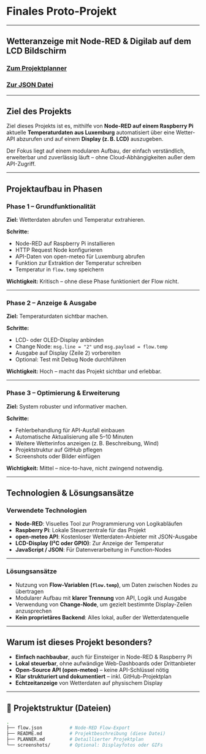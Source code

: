 # Finales Proto-Projekt
---

## Wetteranzeige mit Node-RED & Digilab auf dem LCD Bildschirm

### [Zum Projektplanner](https://github.com/users/ManCh738/projects/2)

### [Zur JSON Datei](./Wetter_NodeRed_Digilab.json)


---

## Ziel des Projekts

Ziel dieses Projekts ist es, mithilfe von **Node-RED auf einem Raspberry Pi** aktuelle **Temperaturdaten aus Luxemburg** automatisiert über eine Wetter-API abzurufen und auf einem **Display (z. B. LCD)** auszugeben.  

Der Fokus liegt auf einem modularen Aufbau, der einfach verständlich, erweiterbar und zuverlässig läuft – ohne Cloud-Abhängigkeiten außer dem API-Zugriff.

---

##  Projektaufbau in Phasen

### Phase 1 – Grundfunktionalität

**Ziel:** Wetterdaten abrufen und Temperatur extrahieren.

**Schritte:**
- Node-RED auf Raspberry Pi installieren
- HTTP Request Node konfigurieren
- API-Daten von open-meteo für Luxemburg abrufen
- Funktion zur Extraktion der Temperatur schreiben
- Temperatur in `flow.temp` speichern

**Wichtigkeit:** Kritisch – ohne diese Phase funktioniert der Flow nicht.

---

### Phase 2 – Anzeige & Ausgabe

**Ziel:** Temperaturdaten sichtbar machen.

**Schritte:**
- LCD- oder OLED-Display anbinden
- Change Node: `msg.line = "2"` und `msg.payload = flow.temp`
- Ausgabe auf Display (Zeile 2) vorbereiten
- Optional: Test mit Debug Node durchführen

**Wichtigkeit:** Hoch – macht das Projekt sichtbar und erlebbar.

---

### Phase 3 – Optimierung & Erweiterung

**Ziel:** System robuster und informativer machen.

**Schritte:**
- Fehlerbehandlung für API-Ausfall einbauen
- Automatische Aktualisierung alle 5–10 Minuten
- Weitere Wetterinfos anzeigen (z. B. Beschreibung, Wind)
- Projektstruktur auf GitHub pflegen
- Screenshots oder Bilder einfügen

**Wichtigkeit:** Mittel – nice-to-have, nicht zwingend notwendig.

---

## Technologien & Lösungsansätze

### Verwendete Technologien
- **Node-RED**: Visuelles Tool zur Programmierung von Logikabläufen
- **Raspberry Pi**: Lokale Steuerzentrale für das Projekt
- **open-meteo API**: Kostenloser Wetterdaten-Anbieter mit JSON-Ausgabe
- **LCD-Display (I²C oder GPIO)**: Zur Anzeige der Temperatur
- **JavaScript / JSON**: Für Datenverarbeitung in Function-Nodes

---

### Lösungsansätze

- Nutzung von **Flow-Variablen (`flow.temp`)**, um Daten zwischen Nodes zu übertragen  
- Modularer Aufbau mit **klarer Trennung** von API, Logik und Ausgabe  
- Verwendung von **Change-Node**, um gezielt bestimmte Display-Zeilen anzusprechen  
- **Kein proprietäres Backend**: Alles lokal, außer der Wetterdatenquelle

---

## Warum ist dieses Projekt besonders?

- **Einfach nachbaubar**, auch für Einsteiger in Node-RED & Raspberry Pi  
- **Lokal steuerbar**, ohne aufwändige Web-Dashboards oder Drittanbieter  
- **Open-Source API (open-meteo)** – keine API-Schlüssel nötig  
- **Klar strukturiert und dokumentiert** – inkl. GitHub-Projektplan  
- **Echtzeitanzeige** von Wetterdaten auf physischem Display

---

## 📂 Projektstruktur (Dateien)
```bash
.
├── flow.json          # Node-RED Flow-Export
├── README.md          # Projektbeschreibung (diese Datei)
├── PLANNER.md         # Detaillierter Projektplan
└── screenshots/       # Optional: Displayfotos oder GIFs
